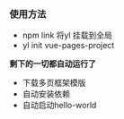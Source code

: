 ### 使用方法
- npm link  将yl 挂载到全局
- yl init vue-pages-project

**剩下的一切都自动运行了**
- 下载多页框架模版
- 自动安装依赖
- 自动启动hello-world
